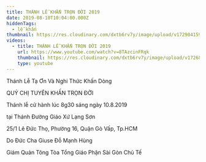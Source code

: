 ```yaml
---
title: THÁNH LỄ KHẤN TRỌN ĐỜI 2019
date: 2019-08-10T10:04:00.000Z
hiddenTags:
  - lễ khấn
thumbnail: https://res.cloudinary.com/dxtb6rv7y/image/upload/v1729041590/vinh_KHAN_2019_copy_jznbbo.jpg
videos:
  - title: THÁNH LỄ KHẤN TRỌN ĐỜI 2019
    url: https://www.youtube.com/watch?v=8TAzcinFRqk
    thumbnail: https://res.cloudinary.com/dxtb6rv7y/image/upload/v1726887932/khan_dong_2019_fzjehq.jpg
    type: youtube
---
```

Thánh Lễ Tạ Ơn Và Nghi Thức Khấn Dòng

QUÝ CHỊ TUYÊN KHẤN TRỌN ĐỜI

Thánh lễ cử hành lúc 8g30 sáng ngày 10.8.2019

tại Thánh Đường Giáo Xứ Lạng Sơn

25/1 Lê Đức Thọ, Phường 16, Quận Gò Vấp, Tp.HCM

Do Đức Cha Giuse Đỗ Mạnh Hùng

Giám Quản Tông Tòa Tổng Giáo Phận Sài Gòn Chủ Tế
